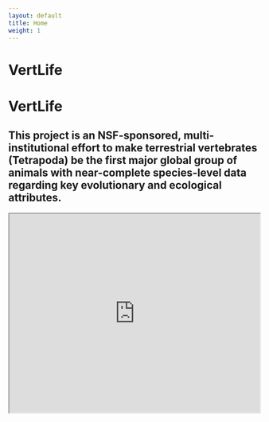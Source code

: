 ```yaml
---
layout: default
title: Home
weight: 1
---
```

<div class="container">
  <h1 class="hero-text">VertLife</h1>
  <div class="hero-unit">  
  </div>
</div>

# VertLife #

## This project is an NSF-sponsored, multi-institutional effort to make terrestrial vertebrates (Tetrapoda) be the first major global group of animals with near-complete species-level data regarding key evolutionary and ecological attributes. ##

<iframe width="100%" height="400" src="http://www.onezoom.org/embeded_tetrapods.htm?view=1&signs=1&common=1&polytomy=3&ltype=2&hltype=2&font=helvetica&colour=3&init=1"></iframe>

